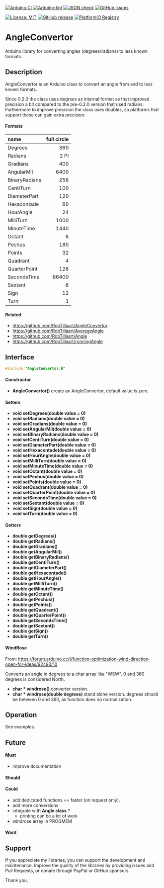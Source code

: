
[![Arduino CI](https://github.com/RobTillaart/AngleConvertor/workflows/Arduino%20CI/badge.svg)](https://github.com/marketplace/actions/arduino_ci)
[![Arduino-lint](https://github.com/RobTillaart/AngleConvertor/actions/workflows/arduino-lint.yml/badge.svg)](https://github.com/RobTillaart/AngleConvertor/actions/workflows/arduino-lint.yml)
[![JSON check](https://github.com/RobTillaart/AngleConvertor/actions/workflows/jsoncheck.yml/badge.svg)](https://github.com/RobTillaart/AngleConvertor/actions/workflows/jsoncheck.yml)
[![GitHub issues](https://img.shields.io/github/issues/RobTillaart/AngleConvertor.svg)](https://github.com/RobTillaart/AngleConvertor/issues)

[![License: MIT](https://img.shields.io/badge/license-MIT-green.svg)](https://github.com/RobTillaart/AngleConvertor/blob/master/LICENSE)
[![GitHub release](https://img.shields.io/github/release/RobTillaart/AngleConvertor.svg?maxAge=3600)](https://github.com/RobTillaart/AngleConvertor/releases)
[![PlatformIO Registry](https://badges.registry.platformio.org/packages/robtillaart/library/AngleConvertor.svg)](https://registry.platformio.org/libraries/robtillaart/AngleConvertor)


# AngleConvertor

Arduino library for converting angles (degrees/radians) to less known formats.


## Description

AngleConvertor is an Arduino class to convert an angle from and to less known formats.

Since 0.2.0 the class uses degrees as internal format as that improved precision a bit
compared to the pre-0.2.0 version that used radians.
Furthermore to improve precision the class uses doubles, so platforms that support these
can gain extra precision.


#### Formats


|  name           |  full circle  |
|:----------------|--------------:|
|  Degrees        |          360  |
|  Radians        |         2 PI  |
|  Gradians       |          400  |
|  AngularMil     |         6400  |
|  BinaryRadians  |          256  |
|  CentiTurn      |          100  |
|  DiameterPart   |          120  |
|  Hexacontade    |           60  |
|  HourAngle      |           24  |
|  MilliTurn      |         1000  |
|  MinuteTime     |         1440  |
|  Octant         |            8  |
|  Pechus         |          180  |
|  Points         |           32  |
|  Quadrant       |            4  |
|  QuarterPoint   |          128  |
|  SecondsTime    |        86400  |
|  Sextant        |            6  |
|  Sign           |           12  |
|  Turn           |            1  |


#### Related

- https://github.com/RobTillaart/AngleConvertor
- https://github.com/RobTillaart/AverageAngle
- https://github.com/RobTillaart/Angle
- https://github.com/RobTillaart/runningAngle


## Interface

```cpp
#include "AngleConvertor.h"
```


#### Constructor

- **AngleConvertor()** create an AngleConvertor, default value is zero.


#### Setters

- **void setDegrees(double value = 0)**
- **void setRadians(double value = 0)**
- **void setGradians(double value = 0)**
- **void setAngularMil(double value = 0)**
- **void setBinaryRadians(double value = 0)**
- **void setCentiTurn(double value = 0)**
- **void setDiameterPart(double value = 0)**
- **void setHexacontade(double value = 0)**
- **void setHourAngle(double value = 0)**
- **void setMilliTurn(double value = 0)**
- **void setMinuteTime(double value = 0)**
- **void setOctant(double value = 0)**
- **void setPechus(double value = 0)**
- **void setPoints(double value = 0)**
- **void setQuadrant(double value = 0)**
- **void setQuarterPoint(double value = 0)**
- **void setSecondsTime(double value = 0)**
- **void setSextant(double value = 0)**
- **void setSign(double value = 0)**
- **void setTurn(double value = 0)**


#### Getters

- **double getDegrees()**
- **double getRadians()**
- **double getGradians()**
- **double getAngularMil()**
- **double getBinaryRadians()**
- **double getCentiTurn()**
- **double getDiameterPart()**
- **double getHexacontade()**
- **double getHourAngle()**
- **double getMilliTurn()**
- **double getMinuteTime()**
- **double getOctant()**
- **double getPechus()**
- **double getPoints()**
- **double getQuadrant()**
- **double getQuarterPoint()**
- **double getSecondsTime()**
- **double getSextant()**
- **double getSign()**
- **double getTurn()**


#### WindRose

From: https://forum.arduino.cc/t/function-optimization-wind-direction-open-for-ideas/92493/10

Converts an angle in degrees to a char array like "WSW".
0 and 360 degrees is considered North. 

- **char \* windrose()** converter version.
- **char \* windrose(double degrees)** stand alone version.
degrees should be between 0 and 360, as function does no normalization.


## Operation

See examples.


## Future

#### Must

- improve documentation

#### Should


#### Could

- add dedicated functions == faster (on request only).
- add more conversions
- integrate with **Angle class** ?
  - printing can be a lot of work
- windrose array in PROGMEM


#### Wont


## Support

If you appreciate my libraries, you can support the development and maintenance.
Improve the quality of the libraries by providing issues and Pull Requests, or
donate through PayPal or GitHub sponsors.

Thank you,

